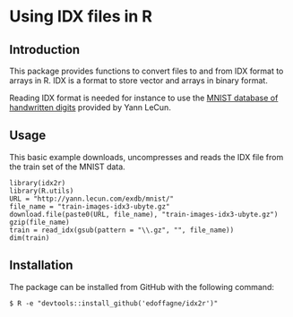 # Using IDX files in R

## Introduction

This package provides functions to convert files to
and from IDX format to arrays in R. IDX is a format
to store vector and arrays in binary format.

Reading IDX format is needed for instance to use 
the [MNIST database of handwritten digits](http://yann.lecun.com/exdb/mnist/) provided by Yann LeCun.

## Usage

This basic example downloads, uncompresses and reads the IDX file from the train set of the MNIST data. 

```shell
library(idx2r)
library(R.utils)
URL = "http://yann.lecun.com/exdb/mnist/"
file_name = "train-images-idx3-ubyte.gz"
download.file(paste0(URL, file_name), "train-images-idx3-ubyte.gz")
gzip(file_name)
train = read_idx(gsub(pattern = "\\.gz", "", file_name))
dim(train)
```

## Installation

The package can be installed from GitHub with the following command:

 ```shell
$ R -e "devtools::install_github('edoffagne/idx2r')"
```



